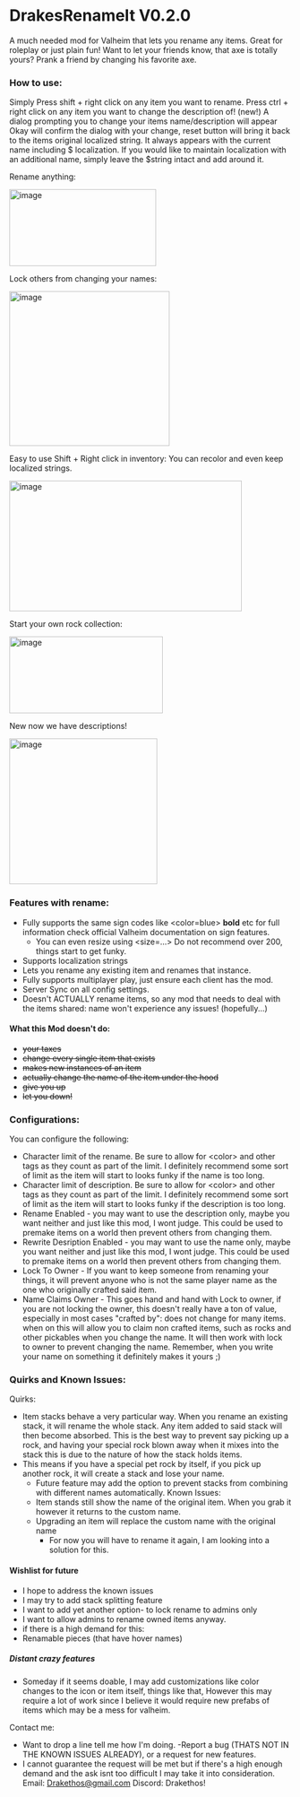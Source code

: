 # DrakesRenameIt V0.2.0

A much needed mod for Valheim that lets you rename any items. Great for roleplay or just plain fun! Want to let your friends know, that axe is totally yours? Prank a friend by changing his favorite axe.
### How to use:
Simply Press shift + right click on any item you want to rename.
Press ctrl + right click on any item you want to change the description of! (new!)
A dialog prompting you to change your items name/description will appear
Okay will confirm the dialog with your change, reset button will bring it back to the items original localized string.
It always appears with the current name including $ localization. If you would like to maintain
localization with an additional name, simply leave the $string intact and add around it.
<p>Rename anything:</p>
<img width="262" height="137" alt="image" src="https://github.com/user-attachments/assets/0d1634b0-5fff-4518-9bea-3d72f6c19b7d" />

<p>Lock others from changing your names:</p>
<img width="286" height="276" alt="image" src="https://github.com/user-attachments/assets/ec1a8644-b4fa-4534-9bac-30a112d8006d" />

<p>Easy to use Shift + Right click in inventory: You can recolor and even keep localized strings.</p>
<img width="415" height="233" alt="image" src="https://github.com/user-attachments/assets/cf645932-288c-4406-8b3f-de5635bc0bbb" />

<p>Start your own rock collection:</p>
<img width="274" height="137"  alt="image" src="https://github.com/user-attachments/assets/e0fb0e16-db7b-4988-aae3-8343061c395a" />

<p>New now we have descriptions!</p>
<img width="264" height="260" alt="image" src="https://github.com/user-attachments/assets/a33411d4-4e0d-49c2-977a-f19fe03eb83a" />

### Features with rename:
- Fully supports the same sign codes like <color=blue> <b>bold</b> etc for full information check official Valheim documentation
  on sign features.
  - You can even resize using <size=...> Do not recommend over 200, things start to get funky.
- Supports localization strings
- Lets you rename any existing item and renames that instance.
- Fully supports multiplayer play, just ensure each client has the mod.
- Server Sync on all config settings.
- Doesn't ACTUALLY rename items, so any mod that needs to deal with the items shared: name won't experience any issues! (hopefully...)
#### What this Mod doesn't do:
  - <s>your taxes
  - change every single item that exists
  - makes new instances of an item
  - actually change the name of the item under the hood
  - give you up
  - let you down!</s>
### Configurations:
You can configure the following:
- Character limit of the rename. Be sure to allow for \<color> and other tags as they count as part of the limit. I definitely recommend some sort of limit as the item will start
  to looks funky if the name is too long.
- Character limit of description. Be sure to allow for \<color> and other tags as they count as part of the limit. I definitely recommend some sort of limit as the item will start
    to looks funky if the description is too long.
- Rename Enabled - you may want to use the description only, maybe you want neither and just like this mod, I wont judge. This could be used to premake items on a world then prevent others from changing them.
- Rewrite Desription Enabled - you may want to use the name only, maybe you want neither and just like this mod, I wont judge. This could be used to premake items on a world then prevent others from changing them.
- Lock To Owner - If you want to keep someone from renaming your things, it will prevent anyone who is not the same player name
  as the one who originally crafted said item.
- Name Claims Owner - This goes hand and hand with Lock to owner, if you are not locking the owner, this doesn't
  really have a ton of value, especially in most cases "crafted by": does not change for many items.
  when on this will allow you to claim non crafted items, such as rocks and other pickables when you change the name. It will then
  work with lock to owner to prevent changing the name. Remember, when you write your name on something it definitely makes it yours ;)

### Quirks and Known Issues:
Quirks:
- Item stacks behave a very particular way. When you rename an existing stack, it will rename the whole stack. Any item added to said stack
  will then become absorbed. This is the best way to prevent say picking up a rock, and having your special rock blown away when it mixes into the stack
  this is due to the nature of how the stack holds items.
- This means if you have a special pet rock by itself, if you pick up another rock, it will create a stack and lose your name.
  - Future feature may add the option to prevent stacks from combining with different names automatically.
    Known Issues:
  - Item stands still show the name of the original item. When you grab it however it returns to the custom name.
  - Upgrading an item will replace the custom name with the original name
    - For now you will have to rename it again, I am looking into a solution for this.
#### Wishlist for future
- I hope to address the known issues
- I may try to add stack splitting feature
- I want to add yet another option- to lock rename to admins only
- I want to allow admins to rename owned items anyway.
- if there is a high demand for this:
- Renamable pieces (that have hover names)
##### Distant crazy features
- Someday if it seems doable, I may add customizations like color changes to the icon or item itself, things like that, However this may require a lot of work since I believe it would require new prefabs of items which may be a mess for valheim.

Contact me:
- Want to drop a line tell me how I'm doing.
  -Report a bug (THATS NOT IN THE KNOWN ISSUES ALREADY),
  or a request for new features.
- I cannot guarantee the request will be met but if there's a high enough demand and the ask isnt too difficult I may take it into consideration.
  Email: Drakethos@gmail.com
  Discord: Drakethos!